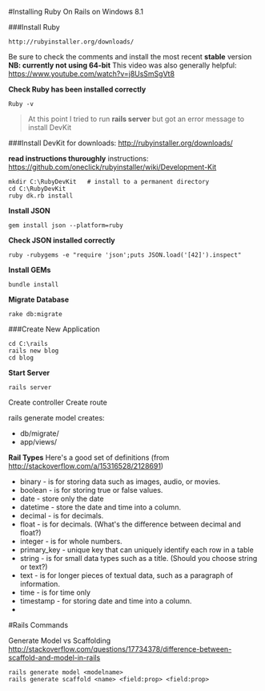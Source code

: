 #Installing Ruby On Rails on Windows 8.1

###Install Ruby
```
http://rubyinstaller.org/downloads/
```
Be sure to check the comments and install the most recent **stable** version
**NB: currently not using 64-bit**
This video was also generally helpful: https://www.youtube.com/watch?v=j8UsSmSgVt8

**Check Ruby has been installed correctly**
```
Ruby -v
```

> At this point I tried to run **rails server** but got an error message to install DevKit


###Install DevKit
for downloads: http://rubyinstaller.org/downloads/

**read instructions thuroughly**
instructions: https://github.com/oneclick/rubyinstaller/wiki/Development-Kit
```
mkdir C:\RubyDevKit   # install to a permanent directory
cd C:\RubyDevKit
ruby dk.rb install
```
**Install JSON**
```
gem install json --platform=ruby
```
**Check JSON installed correctly**
```
ruby -rubygems -e "require 'json';puts JSON.load('[42]').inspect"
```
**Install GEMs**
```
bundle install
```
**Migrate Database**
```
rake db:migrate
```

###Create New Application
```
cd C:\rails
rails new blog
cd blog
```
**Start Server**
```
rails server
```

Create controller
Create route

rails generate model <model name>  creates:
- db/migrate/
- app/views/<model name>


**Rail Types**
Here's a good set of definitions (from http://stackoverflow.com/a/15316528/2128691)

- binary - is for storing data such as images, audio, or movies.
- boolean - is for storing true or false values.
- date - store only the date
- datetime - store the date and time into a column.
- decimal - is for decimals.
- float - is for decimals. (What's the difference between decimal and float?)
- integer - is for whole numbers.
- primary_key - unique key that can uniquely identify each row in a table
- string - is for small data types such as a title. (Should you choose string or text?)
- text - is for longer pieces of textual data, such as a paragraph of information.
- time - is for time only
- timestamp - for storing date and time into a column.
- 

#Rails Commands

Generate Model vs Scaffolding
http://stackoverflow.com/questions/17734378/difference-between-scaffold-and-model-in-rails
```
rails generate model <modelname>
rails generate scaffold <name> <field:prop> <field:prop>
```


